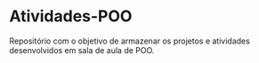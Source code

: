 
# Atividades-POO
Repositório com o objetivo de armazenar os projetos e atividades desenvolvidos em sala de aula de POO.
